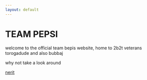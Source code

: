 ```yaml
---
layout: default
---
```


<h1 class="benis"><lol>T</lol>EA<lol>M P</lol>EPSI</h1>

<p>welcome to the official team bepis website, home to 2b2t veterans torogadude and also bubbaj</p>

<p>why not take a look around</p>



<p><a href="/nerxit"> nerit </a></p>